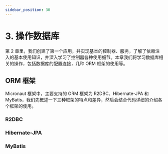 ```yaml
---
sidebar_position: 30
---
```


# 3. 操作数据库

第 2 章里，我们创建了第一个应用，并实现基本的控制器、服务，了解了依赖注入的基本使用知识，并深入学习了控制器各种使用细节。本章我们将学习数据库相关的操作，包括数据库的配置连接，几种 ORM 框架的使用等。

## ORM 框架

Micronaut 框架中，主要支持的 ORM 框架为 R2DBC、Hibernate-JPA 和 MyBatis，我们先概述一下三种框架的特点和差异，然后会结合代码详细的介绍各个框架的使用。

### R2DBC

### Hibernate-JPA

### MyBatis
